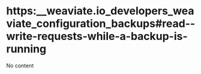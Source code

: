 # https:__weaviate.io_developers_weaviate_configuration_backups#read--write-requests-while-a-backup-is-running
No content